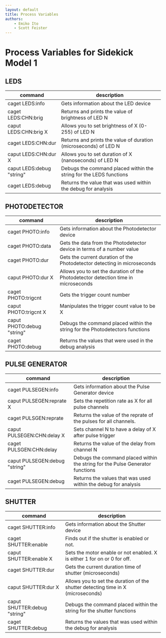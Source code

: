 ```yaml
---
layout: default
title: Process Variables
authors:
    - Emiko Ito
    - Scott Feister
---
```



# Process Variables for Sidekick Model 1

## LEDS
| command                   | description                                                                          |
| ------------------------- | ------------------------------------------------------------------------------------ |
| caget LEDS:info           | Gets information about the LED device                                                |
| caget LEDS:CHN:brig       | Returns and prints the value of brightness of LED N                                  |
| caput LEDS:CHN:brig X     | Allows you to set brightness of X (0-255) of LED N                                   |
| caget LEDS:CHN:dur        | Returns and prints the value of duration (microseconds) of LED N                     |
| caput LEDS:CHN:dur X      | Allows you to set duration of X (nanoseconds) of LED N                               |
| caput LEDS:debug "string" | Debugs the command placed within the string for the LEDS functions                   |
| caget LEDS:debug          | Returns the value that was used within the debug for analysis                        |

## PHOTODETECTOR
| command                    | description                                                                         |
| -------------------------- | ----------------------------------------------------------------------------------- |
| caget PHOTO:info           | Gets information about the Photodetector device                                     |
| caget PHOTO:data           | Gets the data from the Photodetector device in terms of a number value              |
| caget PHOTO:dur            | Gets the current duration of the Photodetector detecting in microseconds            |
| caput PHOTO:dur X          | Allows you to set the duration of the Photodetector detection time in microseconds  |
| caget PHOTO:trigcnt        | Gets the trigger count number                                                       |
| caput PHOTO:trigcnt X      | Manipulates the trigger count value to be X                                         |
| caput PHOTO:debug "string" | Debugs the command placed within the string for the Photodetectors functions        |
| caget PHOTO:debug          | Returns the values that were used in the debug analysis                             |

## PULSE GENERATOR
| command                       | description                                                                      |
| ----------------------------- | -------------------------------------------------------------------------------- |
| caget PULSEGEN:info           | Gets information about the Pulse Generator device                                |
| caput PULSEGEN:reprate X      | Sets the repetition rate as X for all pulse channels                             |
| caget PULSGEN:reprate         | Returns the value of the reprate of the pulses for all channels.                 |
| caput PULSEGEN:CHN:delay X    | Sets channel N to have a delay of X after pulse trigger                          |
| caget PULSGEN:CHN:delay       | Returns the value of the delay from channel N                                    |
| caput PULSEGEN:debug "string" | Debugs the command placed within the string for the Pulse Generator functions    |
| caget PULSEGEN:debug          | Returns the values that was used within the debug for analysis                   |

## SHUTTER
| command                       | description                                                                      |
| ----------------------------- | -------------------------------------------------------------------------------- |
| caget SHUTTER:info            | Gets information about the Shutter  device                                       |
| caget SHUTTER:enable          | Finds out if the shutter is enabled or not.                                      |
| caput SHUTTER:enable X        | Sets the motor enable or not enabled. X is either 1 for on or 0 for off.         |
| caget SHUTTER:dur             | Gets the current duration time of shutter (microseconds)                         |
| caput SHUTTER:dur X           | Allows you to set the duration of the shutter detecting time in X (microseconds) |
| caput SHUTTER:debug "string"  | Debugs the command placed within the string for the shutter functions            |
| caget SHUTTER:debug           | Returns the values that was used within the debug for analysis                   |

